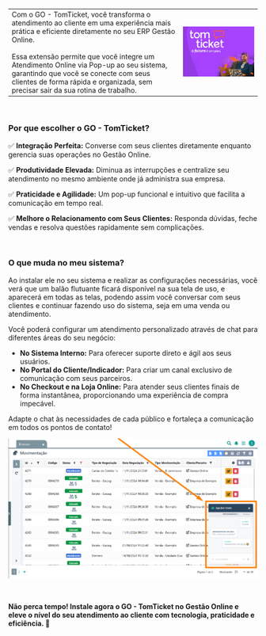 | | |
|-|-|
|Com o GO - TomTicket, você transforma o atendimento ao cliente em uma experiência mais prática e eficiente diretamente no seu ERP Gestão Online.<br><br>Essa extensão permite que você integre um Atendimento Online via Pop-up ao seu sistema, garantindo que você se conecte com seus clientes de forma rápida e organizada, sem precisar sair da sua rotina de trabalho. |![](https://github.com/Gestao-Online/public-docs/blob/c6554b4fa865f162bdf5b0320192288091f69a22/erp-v2/marketplace/extensions/me.tomticket.gestao-online.chat/assets/extensao_go_tomticket_01.png?raw=true) |

<br>

### Por que escolher o GO - TomTicket?

✅ **Integração Perfeita:** Converse com seus clientes diretamente enquanto gerencia suas operações no Gestão Online.

✅ **Produtividade Elevada:** Diminua as interrupções e centralize seu atendimento no mesmo ambiente onde já administra sua empresa.

✅ **Praticidade e Agilidade:** Um pop-up funcional e intuitivo que facilita a comunicação em tempo real.

✅ **Melhore o Relacionamento com Seus Clientes:** Responda dúvidas, feche vendas e resolva questões rapidamente sem complicações.

<br>

### O que muda no meu sistema?

Ao instalar ele no seu sistema e realizar as configurações necessárias, você verá que um balão flutuante ficará disponível na sua tela de uso, e aparecerá em todas as telas, podendo assim você conversar com seus clientes e continuar fazendo uso do sistema, seja em uma venda ou atendimento.

Você poderá configurar um atendimento personalizado através de chat para diferentes áreas do seu negócio:

* **No Sistema Interno:** Para oferecer suporte direto e ágil aos seus usuários.
* **No Portal do Cliente/Indicador:** Para criar um canal exclusivo de comunicação com seus parceiros.
* **No Checkout e na Loja Online:** Para atender seus clientes finais de forma instantânea, proporcionando uma experiência de compra impecável.

Adapte o chat às necessidades de cada público e fortaleça a comunicação em todos os pontos de contato!

![](https://github.com/Gestao-Online/public-docs/blob/620a9ba4120ca2720698157f174a4648b10ab90a/erp-v2/marketplace/extensions/me.tomticket.gestao-online.chat/assets/extensao_go_tomticket_02.png?raw=true)

<br>

**Não perca tempo! Instale agora o GO - TomTicket no Gestão Online e eleve o nível do seu atendimento ao cliente com tecnologia, praticidade e eficiência. 🚀**